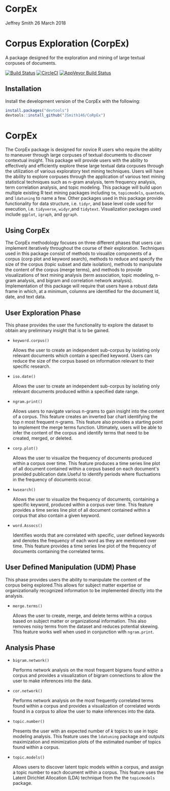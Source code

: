 CorpEx
================
Jeffrey Smith
26 March 2018

Corpus Exploration (CorpEx)
===========================

A package designed for the exploration and mining of large textual corpuses of documents.

[![Build Status](https://travis-ci.org/JSmith146/CoRpEx.svg?branch=master)](https://travis-ci.org/JSmith146/CoRpEx) [![CircleCI](https://circleci.com/gh/JSmith146/CoRpEx.svg?style=svg)](https://circleci.com/gh/JSmith146/CoRpEx) [![AppVeyor Build Status](https://ci.appveyor.com/api/projects/status/github/JSmith146/CoRpEx?branch=master&svg=true)](https://ci.appveyor.com/project/JSmith146/CoRpEx)

<!--don't edit README.md go to README.Rmd instead-->
Installation
------------

Install the development version of the CorpEx with the following:

``` r
install.packages("devtools")
devtools::install_github("JSmith146/CoRpEx")
```

CorpEx
======

The CorpEx package is designed for novice R users who require the ability to maneuver through large corpuses of textual documents to discover contextual insight. This package will provide users with the ability to effectively and efficiently explore these large textual data corpuses through the utilization of various exploratory text mining techniques. Users will have the ability to explore corpuses through the application of various text mining statistical techniques such as n-gram analysis, term frequency analysis, term correlation analysis, and topic modeling. This package will build upon multiple existing R text mining packages including `tm`, `topicmodels`, `quanteda`, and `ldatuning` to name a few. Other packages used in this package provide functionality for data structure, i.e. `tidyr`, and base level code used for execution, i.e. `tidyverse`, `widyr`,and `tidytext`. Visualization packages used include `ggplot`, `igraph`, and `ggraph`.

Using CorpEx
------------

<!-- ![CorpEx Methodology](./man/figures/static/CorpEx Methodology.png) -->

The CorpEx methodology focuses on three different phases that users can implement iteratively throughout the course of their exploration. Techniques used in this package consist of methods to visualize components of a corpus (corp plot and keyword search), methods to reduce and specify the size of the corpus (topic subset and date isolation), methods to manipulate the content of the corpus (merge terms), and methods to provide visualizations of text mining analysis (term association, topic modeling, n-gram analysis, and bigram and correlation network analysis). Implementation of this package will require that users have a robust data frame in which, at a minimum, columns are identified for the document Id, date, and text data.

User Exploration Phase
----------------------

This phase provides the user the functionality to explore the dataset to obtain any preliminary insight that is to be gained.

-   `keyword.corpus()`

    Allows the user to create an independent sub-corpus by isolating only relevant documents which contain a specified keyword. Users can reduce the size of the corpus based on information relevant to their specific research.

-   `iso.date()`

    Allows the user to create an independent sub-corpus by isolating only relevant documents produced within a specified date range.

-   `ngram.print()`

    Allows users to navigate various n-grams to gain insight into the content of a corpus. This feature creates an inverted bar chart identifying the top *n* most frequent n-grams. This feature also provides a starting point to implement the merge terms function. Ultimately, users will be able to infer the content of the corpus and identify terms that need to be created, merged, or deleted.

-   `corp.plot()`

    Allows the user to visualize the frequency of documents produced within a corpus over time. This feature produces a time series line plot of all document contained within a corpus based on each document's provided publication date.Useful to identify periods where fluctuations in the frequency of documents occur.

-   `kwsearch()`

    Allows the user to visualize the frequency of documents, containing a specific keyword, produced within a corpus over time. This feature provides a time series line plot of all document contained within a corpus that also contain a given keyword.

-   `word.Assocs()`

    Identifies words that are correlated with specific, user defined keywords and denotes the frequency of each word as they are mentioned over time. This feature provides a time series line plot of the frequency of documents containing the correlated terms.

User Defined Manipulation (UDM) Phase
-------------------------------------

This phase provides users the ability to manipulate the content of the corpus being explored.This allows for subject matter expertise or organizationally recognized information to be implemented directly into the analysis.

-   `merge.terms()`

    Allows the user to create, merge, and delete terms within a corpus based on subject matter or organizational information. This also removes noisy terms from the dataset and reduces potential skewing. This feature works well when used in conjunction with `ngram.print`.

Analysis Phase
--------------

-   `bigram.network()`

    Performs network analysis on the most frequent bigrams found within a corpus and provides a visualization of bigram connections to allow the user to make inferences into the data.

-   `cor.network()`

    Performs network analysis on the most frequently correlated terms found within a corpus and provides a visualization of correlated words found in a corpus to allow the user to make inferences into the data.

-   `topic.number()`

    Presents the user with an expected number of *k* topics to use in topic modeling analysis. This feature uses the `ldatuning` package and outputs maximization and minimization plots of the estimated number of topics found within a corpus.

-   `topic.models()`

    Allows users to discover latent topic models within a corpus, and assign a topic number to each document within a corpus. This feature uses the Latent Dirichlet Allocation (LDA) technique from the the `topicmodels` package.
